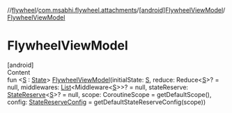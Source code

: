 //[flywheel](../../../index.md)/[com.msabhi.flywheel.attachments](../index.md)/[[android]FlywheelViewModel](index.md)/[FlywheelViewModel](-flywheel-view-model.md)



# FlywheelViewModel  
[android]  
Content  
fun <[S](index.md) : [State](../../com.msabhi.flywheel/-state/index.md)> [FlywheelViewModel](-flywheel-view-model.md)(initialState: [S](index.md), reduce: Reduce<[S](index.md)>? = null, middlewares: [List](https://kotlinlang.org/api/latest/jvm/stdlib/kotlin.collections/-list/index.html)<Middleware<[S](index.md)>>? = null, stateReserve: [StateReserve](../../com.msabhi.flywheel/-state-reserve/index.md)<[S](index.md)>? = null, scope: CoroutineScope = getDefaultScope(), config: [StateReserveConfig](../../com.msabhi.flywheel/-state-reserve-config/index.md) = getDefaultStateReserveConfig(scope))  



